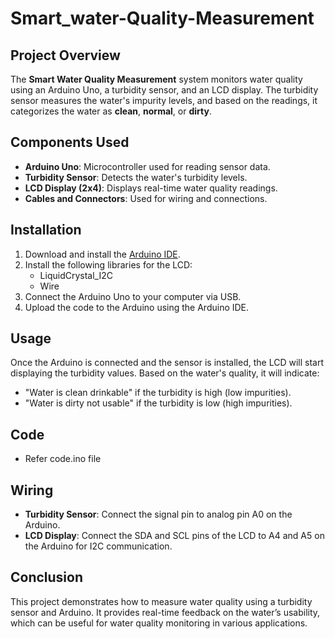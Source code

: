 # Smart_water-Quality-Measurement
## Project Overview
The **Smart Water Quality Measurement** system monitors water quality using an Arduino Uno, a turbidity sensor, and an LCD display. The turbidity sensor measures the water's impurity levels, and based on the readings, it categorizes the water as **clean**, **normal**, or **dirty**.
## Components Used
- **Arduino Uno**: Microcontroller used for reading sensor data.
- **Turbidity Sensor**: Detects the water's turbidity levels.
- **LCD Display (2x4)**: Displays real-time water quality readings.
- **Cables and Connectors**: Used for wiring and connections.
## Installation
1. Download and install the [Arduino IDE](https://www.arduino.cc/en/software).
2. Install the following libraries for the LCD:
   - LiquidCrystal_I2C
   - Wire
3. Connect the Arduino Uno to your computer via USB.
4. Upload the code to the Arduino using the Arduino IDE.
## Usage
Once the Arduino is connected and the sensor is installed, the LCD will start displaying the turbidity values. Based on the water's quality, it will indicate:
- "Water is clean drinkable" if the turbidity is high (low impurities).
- "Water is dirty not usable" if the turbidity is low (high impurities).
## Code
- Refer code.ino file
## Wiring
- **Turbidity Sensor**: Connect the signal pin to analog pin A0 on the Arduino.
- **LCD Display**: Connect the SDA and SCL pins of the LCD to A4 and A5 on the Arduino for I2C communication.
## Conclusion
This project demonstrates how to measure water quality using a turbidity sensor and Arduino. It provides real-time feedback on the water’s usability, which can be useful for water quality monitoring in various applications.
